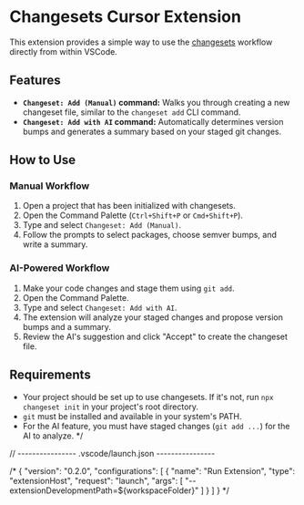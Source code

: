 # Changesets Cursor Extension

This extension provides a simple way to use the [changesets](https://github.com/changesets/changesets) workflow directly from within VSCode.

## Features

-   **`Changeset: Add (Manual)` command:** Walks you through creating a new changeset file, similar to the `changeset add` CLI command.
-   **`Changeset: Add with AI` command:** Automatically determines version bumps and generates a summary based on your staged git changes.

## How to Use

### Manual Workflow

1.  Open a project that has been initialized with changesets.
2.  Open the Command Palette (`Ctrl+Shift+P` or `Cmd+Shift+P`).
3.  Type and select `Changeset: Add (Manual)`.
4.  Follow the prompts to select packages, choose semver bumps, and write a summary.

### AI-Powered Workflow

1.  Make your code changes and stage them using `git add`.
2.  Open the Command Palette.
3.  Type and select `Changeset: Add with AI`.
4.  The extension will analyze your staged changes and propose version bumps and a summary.
5.  Review the AI's suggestion and click "Accept" to create the changeset file.

## Requirements

-   Your project should be set up to use changesets. If it's not, run `npx changeset init` in your project's root directory.
-   `git` must be installed and available in your system's PATH.
-   For the AI feature, you must have staged changes (`git add ...`) for the AI to analyze.
*/


// ---------------- .vscode/launch.json ----------------

/*
{
    "version": "0.2.0",
    "configurations": [
        {
            "name": "Run Extension",
            "type": "extensionHost",
            "request": "launch",
            "args": [
                "--extensionDevelopmentPath=${workspaceFolder}"
            ]
        }
    ]
}
*/
